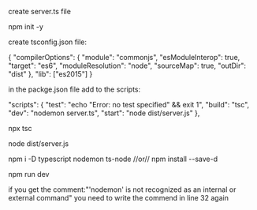 create server.ts file

npm init -y

create tsconfig.json file:

{
    "compilerOptions": {
      "module": "commonjs",
      "esModuleInterop": true,
      "target": "es6",
      "moduleResolution": "node",
      "sourceMap": true,
      "outDir": "dist"
    },
    "lib": ["es2015"]
  }

in the packge.json file add to the scripts:

"scripts": {
    "test": "echo \"Error: no test specified\" && exit 1",
    "build": "tsc",
    "dev": "nodemon server.ts",
    "start": "node dist/server.js"
  },

npx tsc

node dist/server.js

npm i -D typescript nodemon ts-node //or// npm install --save-d  

npm run dev


if you get the comment:"'nodemon' is not recognized as an internal or external command" 
you need to write the commend in line 32 again